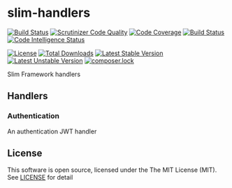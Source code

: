 # slim-handlers

[![Build Status](https://travis-ci.org/controlabs/slim-handlers.svg?branch=master)](https://travis-ci.org/controlabs/slim-handlers)
[![Scrutinizer Code Quality](https://scrutinizer-ci.com/g/controlabs/slim-handlers/badges/quality-score.png?b=master)](https://scrutinizer-ci.com/g/controlabs/slim-handlers/?branch=master)
[![Code Coverage](https://scrutinizer-ci.com/g/controlabs/slim-handlers/badges/coverage.png?b=master)](https://scrutinizer-ci.com/g/controlabs/slim-handlers/?branch=master)
[![Build Status](https://scrutinizer-ci.com/g/controlabs/slim-handlers/badges/build.png?b=master)](https://scrutinizer-ci.com/g/controlabs/slim-handlers/build-status/master)
[![Code Intelligence Status](https://scrutinizer-ci.com/g/controlabs/slim-handlers/badges/code-intelligence.svg?b=master)](https://scrutinizer-ci.com/code-intelligence)

[![License](https://poser.pugx.org/controlabs/slim-handlers/license)](https://packagist.org/packages/controlabs/slim-handlers)
[![Total Downloads](https://poser.pugx.org/controlabs/slim-handlers/downloads)](https://packagist.org/packages/controlabs/slim-handlers)
[![Latest Stable Version](https://poser.pugx.org/controlabs/slim-handlers/v/stable)](https://packagist.org/packages/controlabs/slim-handlers)
[![Latest Unstable Version](https://poser.pugx.org/controlabs/slim-handlers/v/unstable)](https://packagist.org/packages/controlabs/slim-handlers)
[![composer.lock](https://poser.pugx.org/controlabs/slim-handlers/composerlock)](https://packagist.org/packages/controlabs/slim-handlers)

Slim Framework handlers

## Handlers

### Authentication

An authentication JWT handler

## License

This software is open source, licensed under the The MIT License (MIT). See [LICENSE](https://github.com/controlabs/slim-handlers/blob/master/LICENSE) for detail
